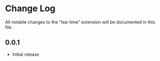 # Change Log

All notable changes to the "tea-time" extension will be documented in this file.

## 0.0.1

- Initial release